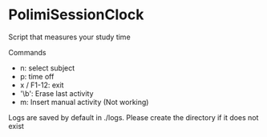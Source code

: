 # PolimiSessionClock
Script that measures your study time

Commands
- n: select subject
- p: time off
- x / F1-12: exit
- '\b': Erase last activity
- m: Insert manual activity (Not working)

Logs are saved by default in ./logs. 
Please create the directory if it does not exist
